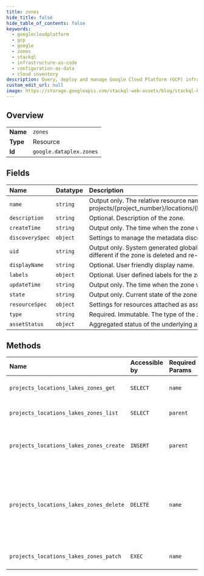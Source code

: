 ```yaml
---
title: zones
hide_title: false
hide_table_of_contents: false
keywords:
  - googlecloudplatform
  - gcp
  - google
  - zones
  - stackql
  - infrastructure-as-code
  - configuration-as-data
  - cloud inventory
description: Query, deploy and manage Google Cloud Platform (GCP) infrastructure and resources using SQL
custom_edit_url: null
image: https://storage.googleapis.com/stackql-web-assets/blog/stackql-blog-post-featured-image.png
---
```

  
    

## Overview
<table><tbody>
<tr><td><b>Name</b></td><td><code>zones</code></td></tr>
<tr><td><b>Type</b></td><td>Resource</td></tr>
<tr><td><b>Id</b></td><td><code>google.dataplex.zones</code></td></tr>
</tbody></table>

## Fields
| Name | Datatype | Description |
|:-----|:---------|:------------|
| `name` | `string` | Output only. The relative resource name of the zone, of the form: projects/{project_number}/locations/{location_id}/lakes/{lake_id}/zones/{zone_id}. |
| `description` | `string` | Optional. Description of the zone. |
| `createTime` | `string` | Output only. The time when the zone was created. |
| `discoverySpec` | `object` | Settings to manage the metadata discovery and publishing in a zone. |
| `uid` | `string` | Output only. System generated globally unique ID for the zone. This ID will be different if the zone is deleted and re-created with the same name. |
| `displayName` | `string` | Optional. User friendly display name. |
| `labels` | `object` | Optional. User defined labels for the zone. |
| `updateTime` | `string` | Output only. The time when the zone was last updated. |
| `state` | `string` | Output only. Current state of the zone. |
| `resourceSpec` | `object` | Settings for resources attached as assets within a zone. |
| `type` | `string` | Required. Immutable. The type of the zone. |
| `assetStatus` | `object` | Aggregated status of the underlying assets of a lake or zone. |
## Methods
| Name | Accessible by | Required Params | Description |
|:-----|:--------------|:----------------|:------------|
| `projects_locations_lakes_zones_get` | `SELECT` | `name` | Retrieves a zone resource. |
| `projects_locations_lakes_zones_list` | `SELECT` | `parent` | Lists zone resources in a lake. |
| `projects_locations_lakes_zones_create` | `INSERT` | `parent` | Creates a zone resource within a lake. |
| `projects_locations_lakes_zones_delete` | `DELETE` | `name` | Deletes a zone resource. All assets within a zone must be deleted before the zone can be deleted. |
| `projects_locations_lakes_zones_patch` | `EXEC` | `name` | Updates a zone resource. |
